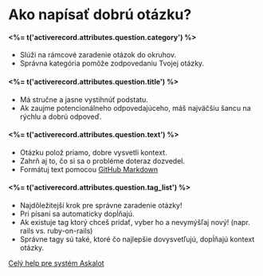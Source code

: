 # Ako napísať dobrú otázku?
#### <%= t('activerecord.attributes.question.category') %>

* Slúži na rámcové zaradenie otázok do okruhov.
* Správna kategória pomôže zodpovedaniu Tvojej otázky.

#### <%= t('activerecord.attributes.question.title') %>

* Má stručne a jasne vystihnúť podstatu.
* Ak zaujme potencionálneho odpovedajúceho, máš najväčšiu šancu na rýchlu a dobrú odpoveď.

#### <%= t('activerecord.attributes.question.text') %>

* Otázku polož priamo, dobre vysvetli kontext.
* Zahrň aj to, čo si sa o probléme doteraz dozvedel.
* Formátuj text pomocou [GitHub Markdown](http://guides.github.com/overviews/mastering-markdown/)

#### <%= t('activerecord.attributes.question.tag_list') %>

* Najdôležitejší krok pre správne zaradenie otázky!
* Pri písaní sa automaticky dopĺňajú.
* Ak existuje tag ktorý chceš pridať, vyber ho a nevymýšľaj nový! (napr. rails vs. ruby-on-rails)
* Správne tagy sú také, ktoré čo najlepšie dovysvetľujú, dopĺňajú kontext otázky.

[Celý help pre systém Askalot](<%= help_path %>)

